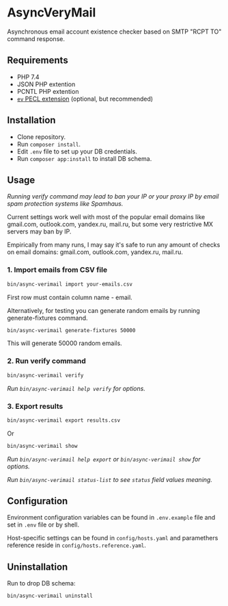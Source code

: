 # AsyncVeryMail

Asynchronous email account existence checker based on SMTP "RCPT TO" command response.

## Requirements

- PHP 7.4
- JSON PHP extention
- PCNTL PHP extention
- [`ev` PECL extension](https://pecl.php.net/package/ev) (optional, but recommended)


## Installation

- Clone repository.
- Run `composer install`.
- Edit `.env` file to set up your DB credentials.
- Run `composer app:install` to install DB schema. 

## Usage

*Running verify command may lead to ban your IP or your proxy IP by email spam protection systems like Spamhaus.*

Current settings work well with most of the popular email domains like gmail.com, outlook.com, yandex.ru, mail.ru,
 but some very restrictive MX servers may ban by IP.
 
Empirically from many runs, I may say it's safe to run any amount of checks on email domains:
 gmail.com, outlook.com, yandex.ru, mail.ru.

### 1. Import emails from CSV file

```bash
bin/async-verimail import your-emails.csv
```

First row must contain column name - email.

Alternatively, for testing you can generate random emails by running generate-fixtures command.

```bash
bin/async-verimail generate-fixtures 50000
```

This will generate 50000 random emails.

### 2. Run verify command
  
```bash
bin/async-verimail verify
```

*Run `bin/async-verimail help verify` for options.*

### 3. Export results

```bash
bin/async-verimail export results.csv
```

Or
```bash
bin/async-verimail show
```

*Run `bin/async-verimail help export` or `bin/async-verimail show` for options.*

*Run `bin/async-verimail status-list` to see `status` field values meaning.*

## Configuration

Environment configuration variables can be found in `.env.example` file and set in `.env` file or by shell.

Host-specific settings can be found in `config/hosts.yaml` and paramethers reference reside in `config/hosts.reference.yaml`.

## Uninstallation

Run to drop DB schema:

```bash
bin/async-verimail uninstall
```
